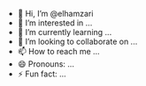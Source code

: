 - 👋 Hi, I’m @elhamzari
- 👀 I’m interested in ...
- 🌱 I’m currently learning ...
- 💞️ I’m looking to collaborate on ...
- 📫 How to reach me ...
- 😄 Pronouns: ...
- ⚡ Fun fact: ...

<!---
elhamzari/elhamzari is a ✨ special ✨ repository because its `README.md` (this file) appears on your GitHub profile.
You can click the Preview link to take a look at your changes.
--->

